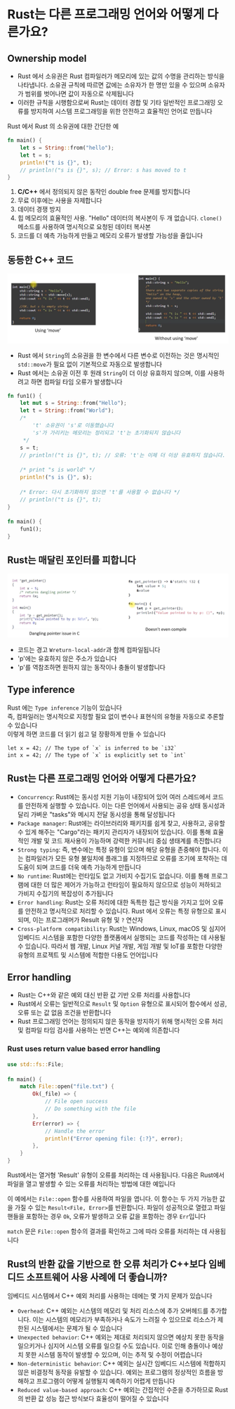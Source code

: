 # Rust는 다른 프로그래밍 언어와 어떻게 다른가요?

## Ownership model

- Rust 에서 소유권은 Rust 컴파일러가 메모리에 있는 값의 수명을 관리하는 방식을 나타냅니다. 소유권 규칙에 따르면 값에는 소유자가 한 명만 있을 수 있으며 소유자가 범위를 벗어나면 값이 자동으로 삭제됩니다
- 이러한 규칙을 시행함으로써 Rust는 데이터 경합 및 기타 일반적인 프로그래밍 오류를 방지하여 시스템 프로그래밍을 위한 안전하고 효율적인 언어로 만듭니다


Rust 에서 Rust 의 소유권에 대한 간단한 예

```rust
fn main() {
    let s = String::from("hello");
    let t = s;
    println!("t is {}", t);
    // println!("s is {}", s); // Error: s has moved to t
}
```

1. **C/C++** 에서 정의되지 않은 동작인 double free 문제를 방지합니다
2. 무료 이후에는 사용을 자제합니다
3. 데이터 경쟁 방지
4. 힙 메모리의 효율적인 사용. "Hello" 데이터의 복사본이 두 개 없습니다. `clone()` 메소드를 사용하여 명시적으로 요청된 데이터 복사본
5. 코드를 더 예측 가능하게 만들고 메모리 오류가 발생할 가능성을 줄입니다



## 동등한 C++ 코드 

![img.png](attachments/img1.png)

- Rust 에서 `String`의 소유권을 한 변수에서 다른 변수로 이전하는 것은 명시적인 `std::move`가 필요 없이 기본적으로 자동으로 발생합니다
- Rust 에서는 소유권 이전 후 원래 `String`이 더 이상 유효하지 않으며, 이를 사용하려고 하면 컴파일 타임 오류가 발생합니다


```rust
fn fun1() {
    let mut s = String::from("Hello");
    let t = String::from("World");
    /*
        't' 소유권이 's'로 이동했습니다
        's'가 가리키는 메모리는 정리되고 't'는 초기화되지 않습니다 
     */
    s = t;
    // println!("t is {}", t); // 오류: 't'는 이제 더 이상 유효하지 않습니다.
    
    /* print "s is world" */
    println!("s is {}", s);

    /* Error: 다시 초기화하지 않으면 't'를 사용할 수 없습니다 */
    // println!("t is {}", t);
}

fn main() {
    fun1();
}
```

## Rust는 매달린 포인터를 피합니다

![img.png](attachments/img2.png)


- 코드는 경고 `Wreturn-local-addr`과 함께 컴파일됩니다
- 'p'에는 유효하지 않은 주소가 있습니다
- 'p'를 역참조하면 원하지 않는 동작이나 충돌이 발생합니다


## Type inference

Rust 에는 `Type inference` 기능이 있습니다    
즉, 컴파일러는 명시적으로 지정할 필요 없이 변수나 표현식의 유형을 자동으로 추론할 수 있습니다    
이렇게 하면 코드를 더 읽기 쉽고 덜 장황하게 만들 수 있습니다

```
let x = 42; // The type of `x` is inferred to be `i32`
int x = 42; // The type of `x` is explicitly set to `int`
```


## Rust는 다른 프로그래밍 언어와 어떻게 다른가요?

- `Concurrency`: Rust에는 동시성 지원 기능이 내장되어 있어 여러 스레드에서 코드를 안전하게 실행할 수 있습니다. 이는 다른 언어에서 사용되는 공유 상태 동시성과 달리 가벼운 "tasks"와 메시지 전달 동시성을 통해 달성됩니다
- `Package manager`: Rust에는 라이브러리와 패키지를 쉽게 찾고, 사용하고, 공유할 수 있게 해주는 "Cargo"라는 패키지 관리자가 내장되어 있습니다. 이를 통해 효율적인 개발 및 코드 재사용이 가능하며 강력한 커뮤니티 중심 생태계를 촉진합니다
- `Strong typing`: 즉, 변수에는 특정 유형이 있으며 해당 유형을 존중해야 합니다. 이는 컴파일러가 모든 유형 불일치에 플래그를 지정하므로 오류를 조기에 포착하는 데 도움이 되며 코드를 더욱 예측 가능하게 만듭니다
- `No runtime`: Rust에는 런타임도 없고 가비지 수집기도 없습니다. 이를 통해 프로그램에 대한 더 많은 제어가 가능하고 런타임이 필요하지 않으므로 성능이 저하되고 가비지 수집기의 복잡성이 추가됩니다
- `Error handling`: Rust는 오류 처리에 대한 독특한 접근 방식을 가지고 있어 오류를 안전하고 명시적으로 처리할 수 있습니다. Rust 에서 오류는 특정 유형으로 표시되며, 이는 프로그래머가 Result 유형 및 `?` 연산자
- `Cross-platform compatibility`: Rust는 Windows, Linux, macOS 및 심지어 임베디드 시스템을 포함한 다양한 플랫폼에서 실행되는 코드를 작성하는 데 사용될 수 있습니다. 따라서 웹 개발, Linux 커널 개발, 게임 개발 및 IoT를 포함한 다양한 유형의 프로젝트 및 시스템에 적합한 다용도 언어입니다

## Error handling

- Rust는 C++와 같은 예외 대신 반환 값 기반 오류 처리를 사용합니다
- Rust에서 오류는 일반적으로 `Result` 및 `Option` 유형으로 표시되어 함수에서 성공, 오류 또는 값 없음 조건을 반환합니다
- Rust 프로그래밍 언어는 정의되지 않은 동작을 방지하기 위해 명시적인 오류 처리 및 컴파일 타임 검사를 사용하는 반면 C++는 예외에 의존합니다


### Rust uses return value based error handling

```rust
use std::fs::File;

fn main() {
    match File::open("file.txt") {
        Ok(_file) => {
            // File open success
            // Do something with the file
        },
        Err(error) => {
            // Handle the error
            println!("Error opening file: {:?}", error);
        },
    }
}
```

Rust에서는 열거형 'Result' 유형이 오류를 처리하는 데 사용됩니다. 다음은 Rust에서 파일을 열고 발생할 수 있는 오류를 처리하는 방법에 대한 예입니다

이 예에서는 `File::open` 함수를 사용하여 파일을 엽니다. 이 함수는 두 가지 가능한 값을 가질 수 있는 `Result<File, Error>`를 반환합니다. 파일이 성공적으로 열렸고 파일 핸들을 포함하는 경우 `Ok`, 오류가 발생하고 오류 값을 포함하는 경우 `Err`입니다

`match` 문은 `File::open` 함수의 결과를 확인하고 그에 따라 오류를 처리하는 데 사용됩니다


## Rust의 반환 값을 기반으로 한 오류 처리가 C++보다 임베디드 소프트웨어 사용 사례에 더 좋습니까?

임베디드 시스템에서 C++ 예외 처리를 사용하는 데에는 몇 가지 문제가 있습니다

- `Overhead`: C++ 예외는 시스템의 메모리 및 처리 리소스에 추가 오버헤드를 추가합니다. 이는 시스템의 메모리가 부족하거나 속도가 느려질 수 있으므로 리소스가 제한된 시스템에서는 문제가 될 수 있습니다
- `Unexpected behavior`: C++ 예외는 제대로 처리되지 않으면 예상치 못한 동작을 일으키거나 심지어 시스템 오류를 일으킬 수도 있습니다. 이로 인해 충돌이나 예상치 못한 시스템 동작이 발생할 수 있으며, 이는 추적 및 수정이 어렵습니다
- `Non-deterministic behavior`: C++ 예외는 실시간 임베디드 시스템에 적합하지 않은 비결정적 동작을 유발할 수 있습니다. 예외는 프로그램의 정상적인 흐름을 방해하고 프로그램이 어떻게 실행될지 예측하기 어렵게 만듭니다
- `Reduced value-based approach`: C++ 예외는 간접적인 수준을 추가하므로 Rust의 반환 값 성능 접근 방식보다 효율성이 떨어질 수 있습니다